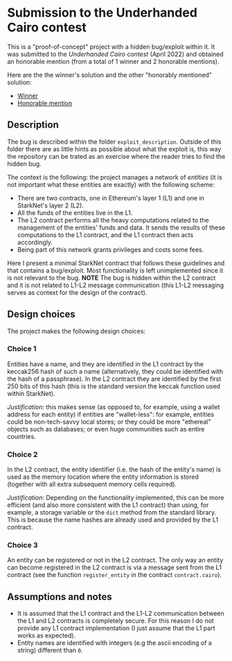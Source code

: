 # Submission to the Underhanded Cairo contest

This is a "proof-of-concept" project with a hidden bug/exploit within it. It was submitted to the *Underhanded Cairo contest* (April 2022) and obtained an honorable mention (from a total of 1 winner and 2 honorable mentions).

Here are the the winner's solution and the other "honorably mentioned" solution:

- [Winner](https://github.com/milancermak/cairo-underhanded)
- [Honorable mention](https://github.com/microbecode/starknet-fiddling/tree/entry2)

## Description

The bug is described within the folder `exploit_description`. Outside of this folder there are as little hints as possible about what the exploit is, this way the repository can be trated as an exercise where the reader tries to find the hidden bug.

The context is the following: the project manages a network of *entities* (it is not important what these entities are exactly) with the following scheme:

- There are two contracts, one in Ethereum's layer 1 (L1) and one in StarkNet's layer 2 (L2). 
- All the funds of the entities live in the L1.
- The L2 contract performs all the heavy computations related to the management of the entities' funds and data. It sends the results of these computations to the L1 contract, and the L1 contract then acts accordingly.
- Being part of this network grants privileges and costs some fees.

Here I present a minimal StarkNet contract that follows these guidelines and that contains a bug/exploit. Most functionality is left unimplemented since it is not relevant to the bug. **NOTE** The bug is hidden within the L2 contract and it is not related to L1-L2 message communication (this L1-L2 messaging serves as context for the design of the contract).

## Design choices

The project makes the following design choices:

### Choice 1

Entities have a name, and they are identified in the L1 contract by the keccak256 hash of such a name (alternatively, they could be identified with the hash of a passphrase). In the L2 contract they are identified by the first 250 bits of this hash (this is the standard version the keccak function used within StarkNet).

*Justification:* this makes sense (as opposed to, for example, using a wallet address for each entity) if entities are "wallet-less": for example, entities could be non-tech-savvy local stores; or they could be more "ethereal" objects such as databases; or even huge communities such as entire countries.

### Choice 2

In the L2 contract, the entity identifier (i.e. the hash of the entity's name) is used as the memory location where the entity information is stored (together with all extra subsequent memory cells required).

*Justification:* Depending on the functionality implemented, this can be more efficient (and also more consistent with the L1 contract) than using, for example, a storage variable or the `dict` method from the standard library. This is because the name hashes are already used and provided by the L1 contract. 

### Choice 3

An entity can be registered or not in the L2 contract. The only way an entity can become registered in the L2 contract is via a message sent from the L1 contract (see the function `register_entity` in the contract `contract.cairo`).

## Assumptions and notes

- It is assumed that the L1 contract and the L1-L2 communication between the L1 and L2 contracts is completely secure. For this reason I do not provide any L1 contract implementation (I just assume that the L1 part works as expected).
- Entity names are identified with integers (e.g the ascii encoding of a string) different than `0`.

